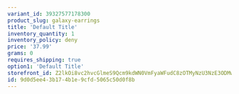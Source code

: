 ```yaml
---
variant_id: 39327577178300
product_slug: galaxy-earrings
title: 'Default Title'
inventory_quantity: 1
inventory_policy: deny
price: '37.99'
grams: 0
requires_shipping: true
option1: 'Default Title'
storefront_id: Z2lkOi8vc2hvcGlmeS9Qcm9kdWN0VmFyaWFudC8zOTMyNzU3NzE3ODMwMA==
id: 9d0d5ee4-3b17-4b1e-9cfd-5065c50d0f8b
---
```

